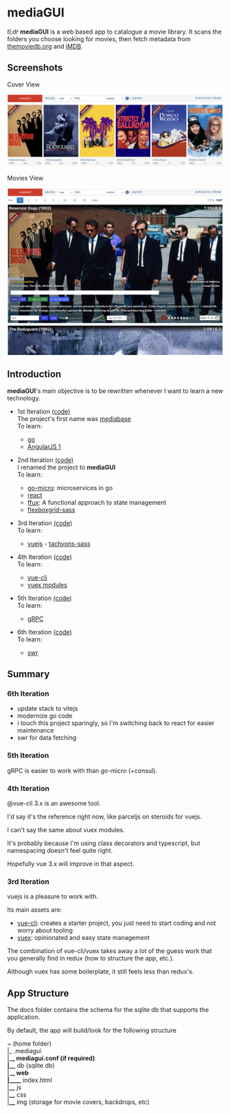 # mediaGUI

_tl;dr_ **mediaGUI** is a web based app to catalogue a movie library. It scans the folders you choose looking for movies, then fetch metadata from [themoviedb.org](www.themoviedb.org) and [iMDB](https://www.imdb.com).

## Screenshots

Cover View

![Screenshot](metadata/img/cover.png)

Movies View

![Screenshot](metadata/img/movies.png)

## Introduction

**mediaGUI**'s main objective is to be rewritten whenever I want to learn a new technology.

- 1st Iteration [(code)](https://github.com/jbrodriguez/mediabase/)<br />
  The project's first name was [mediabase](http://www.apertoire.net/introducing-mediabase) <br />
  To learn:

  - [go](https://golang.org/)
  - [AngularJS 1](https://angularjs.org/)

- 2nd Iteration [(code)](https://github.com/jbrodriguez/mediagui/tree/0.5.8/) <br />
  I renamed the project to **mediaGUI** <br />
  To learn:

  - [go-micro](https://github.com/micro/go-micro/): microservices in go
  - [react](http://facebook.github.io/react/)
  - [ffux](https://github.com/milankinen/ffux/): A functional approach to state management
  - [flexboxgrid-sass](https://github.com/hugeinc/flexboxgrid-sass/)

- 3rd Iteration [(code)](https://github.com/jbrodriguez/mediagui/tree/3.8.0/) <br />
  To learn:

  - [vuejs](https://vuejs.org/) - [tachyons-sass](https://github.com/tachyons-css/tachyons-sass)

- 4th Iteration [(code)](https://github.com/jbrodriguez/mediagui/tree/4.2.0/) <br />
  To learn:

  - [vue-cli](https://cli.vuejs.org/)
  - [vuex modules](https://vuex.vuejs.org/guide/modules.html)

- 5th Iteration [(code)](https://github.com/jbrodriguez/mediagui/tree/2023.11.22-882b833) <br />
  To learn:

  - [gRPC](https://gprc.io/)

- 6th Iteration [(code)](https://github.com/jbrodriguez/mediagui/) <br />
  To learn:

  - [swr](https://swr.vercel.app/)

## Summary

### 6th Iteration

- update stack to vitejs
- modernize go code
- i touch this project sparingly, so I'm switching back to react for easier maintenance
- swr for data fetching

### 5th Iteration

gRPC is easier to work with than go-micro (+consul).

### 4th Iteration

@vue-cli 3.x is an awesome tool.

I'd say it's the reference right now, like parceljs on steroids for vuejs.

I can't say the same about vuex modules.

It's probably because I'm using class decorators and typescript, but namespacing doesn't feel quite right.

Hopefully vue 3.x will improve in that aspect.

### 3rd Iteration

vuejs is a pleasure to work with.

Its main assets are:

- [vue-cli](https://github.com/vuejs/vue-cli): creates a starter project, you just need to start coding and not worry about tooling
- [vuex](https://github.com/vuejs/vuex): opinionated and easy state management

The combination of vue-cli/vuex takes away a lot of the guess work that you generally find in redux (how to structure the app, etc.).

Although vuex has some boilerplate, it still feels less than redux's.

## App Structure

The docs folder contains the schema for the sqlite db that supports the application.

By default, the app will build/look for the following structure

~ (home folder)<br>
|\_ .mediagui<br>
|\_**\_ mediagui.conf (if required)<br>
|\_\_** db (sqlite db)<br>
|\_**\_ web<br>
|\_\_\_\_** index.html <br>
|**\_\_** js<br>
|**\_\_** css<br>
|**\_\_** img (storage for movie covers, backdrops, etc)<br>
